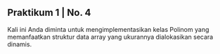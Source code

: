 ## Praktikum 1 | No. 4

Kali ini Anda diminta untuk mengimplementasikan kelas Polinom yang memanfaatkan struktur data array yang ukurannya dialokasikan secara dinamis.